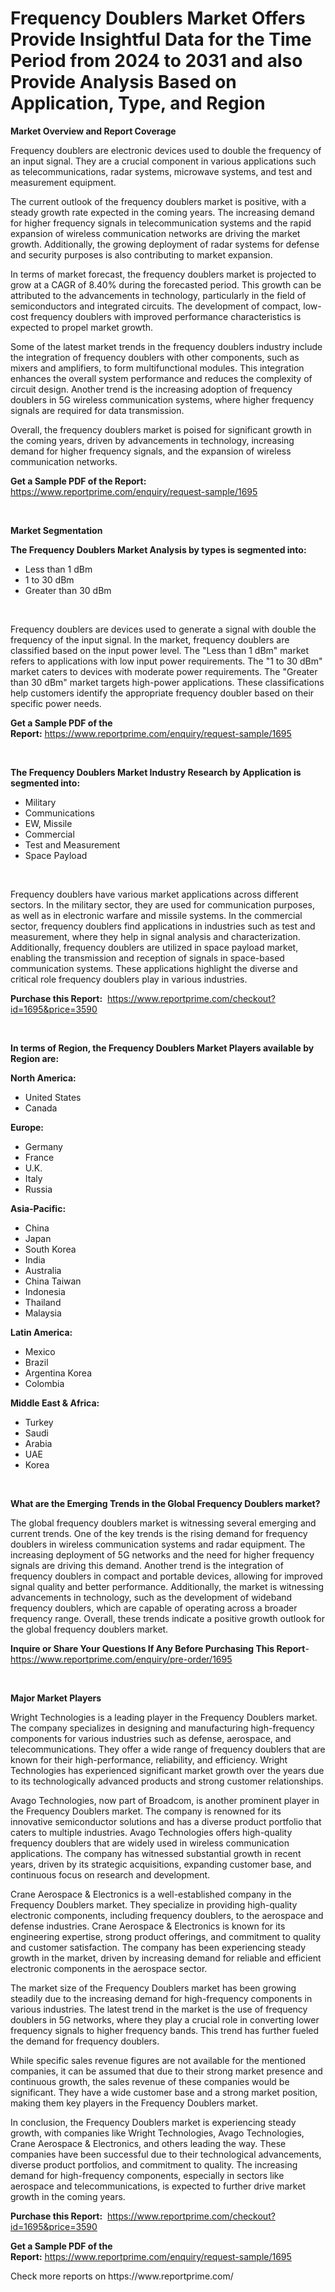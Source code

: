 <p><h1>Frequency Doublers Market Offers Provide Insightful Data for the Time Period from 2024 to 2031 and also Provide Analysis Based on Application, Type, and Region</h1></p><p><strong>Market Overview and Report Coverage</strong></p>
<p><p>Frequency doublers are electronic devices used to double the frequency of an input signal. They are a crucial component in various applications such as telecommunications, radar systems, microwave systems, and test and measurement equipment.</p><p>The current outlook of the frequency doublers market is positive, with a steady growth rate expected in the coming years. The increasing demand for higher frequency signals in telecommunication systems and the rapid expansion of wireless communication networks are driving the market growth. Additionally, the growing deployment of radar systems for defense and security purposes is also contributing to market expansion.</p><p>In terms of market forecast, the frequency doublers market is projected to grow at a CAGR of 8.40% during the forecasted period. This growth can be attributed to the advancements in technology, particularly in the field of semiconductors and integrated circuits. The development of compact, low-cost frequency doublers with improved performance characteristics is expected to propel market growth.</p><p>Some of the latest market trends in the frequency doublers industry include the integration of frequency doublers with other components, such as mixers and amplifiers, to form multifunctional modules. This integration enhances the overall system performance and reduces the complexity of circuit design. Another trend is the increasing adoption of frequency doublers in 5G wireless communication systems, where higher frequency signals are required for data transmission.</p><p>Overall, the frequency doublers market is poised for significant growth in the coming years, driven by advancements in technology, increasing demand for higher frequency signals, and the expansion of wireless communication networks.</p></p>
<p><strong>Get a Sample PDF of the Report:</strong> <a href="https://www.reportprime.com/enquiry/request-sample/1695">https://www.reportprime.com/enquiry/request-sample/1695</a></p>
<p>&nbsp;</p>
<p><strong>Market Segmentation</strong></p>
<p><strong>The Frequency Doublers Market Analysis by types is segmented into:</strong></p>
<p><ul><li>Less than 1 dBm</li><li>1 to 30 dBm</li><li>Greater than 30 dBm</li></ul></p>
<p>&nbsp;</p>
<p><p>Frequency doublers are devices used to generate a signal with double the frequency of the input signal. In the market, frequency doublers are classified based on the input power level. The "Less than 1 dBm" market refers to applications with low input power requirements. The "1 to 30 dBm" market caters to devices with moderate power requirements. The "Greater than 30 dBm" market targets high-power applications. These classifications help customers identify the appropriate frequency doubler based on their specific power needs.</p></p>
<p><strong>Get a Sample PDF of the Report:</strong>&nbsp;<a href="https://www.reportprime.com/enquiry/request-sample/1695">https://www.reportprime.com/enquiry/request-sample/1695</a></p>
<p>&nbsp;</p>
<p><strong>The Frequency Doublers Market Industry Research by Application is segmented into:</strong></p>
<p><ul><li>Military</li><li>Communications</li><li>EW, Missile</li><li>Commercial</li><li>Test and Measurement</li><li>Space Payload</li></ul></p>
<p>&nbsp;</p>
<p><p>Frequency doublers have various market applications across different sectors. In the military sector, they are used for communication purposes, as well as in electronic warfare and missile systems. In the commercial sector, frequency doublers find applications in industries such as test and measurement, where they help in signal analysis and characterization. Additionally, frequency doublers are utilized in space payload market, enabling the transmission and reception of signals in space-based communication systems. These applications highlight the diverse and critical role frequency doublers play in various industries.</p></p>
<p><strong>Purchase this Report:</strong>&nbsp; <a href="https://www.reportprime.com/checkout?id=1695&price=3590">https://www.reportprime.com/checkout?id=1695&price=3590</a></p>
<p>&nbsp;</p>
<p><strong>In terms of Region, the Frequency Doublers Market Players available by Region are:</strong></p>
<p>
    <p> <strong> North America: </strong>
        <ul>
            <li>United States</li>
            <li>Canada</li>
        </ul>
        </p> 
    <p> <strong> Europe: </strong>
        <ul>
            <li>Germany</li>
            <li>France</li>
            <li>U.K.</li>
            <li>Italy</li>
            <li>Russia</li>
        </ul>
        </p> 
    <p> <strong> Asia-Pacific: </strong>
        <ul>
            <li>China</li>
            <li>Japan</li>
            <li>South Korea</li>
            <li>India</li>
            <li>Australia</li>
            <li>China Taiwan</li>
            <li>Indonesia</li>
            <li>Thailand</li>
            <li>Malaysia</li>
        </ul>
        </p> 
    <p> <strong> Latin America: </strong>
        <ul>
            <li>Mexico</li>
            <li>Brazil</li>
            <li>Argentina Korea</li>
            <li>Colombia</li>
        </ul>
        </p> 
    <p> <strong> Middle East & Africa: </strong>
        <ul>
            <li>Turkey</li>
            <li>Saudi</li>
            <li>Arabia</li>
            <li>UAE</li>
            <li>Korea</li>
        </ul>
    </p>
    </p>
<p>&nbsp;</p>
<p><strong>What are the Emerging Trends in the Global Frequency Doublers market?</strong></p>
<p><p>The global frequency doublers market is witnessing several emerging and current trends. One of the key trends is the rising demand for frequency doublers in wireless communication systems and radar equipment. The increasing deployment of 5G networks and the need for higher frequency signals are driving this demand. Another trend is the integration of frequency doublers in compact and portable devices, allowing for improved signal quality and better performance. Additionally, the market is witnessing advancements in technology, such as the development of wideband frequency doublers, which are capable of operating across a broader frequency range. Overall, these trends indicate a positive growth outlook for the global frequency doublers market.</p></p>
<p><strong>Inquire or Share Your Questions If Any Before Purchasing This Report</strong>- <a href="https://www.reportprime.com/enquiry/pre-order/1695">https://www.reportprime.com/enquiry/pre-order/1695</a></p>
<p>&nbsp;</p>
<p><strong>Major Market Players</strong></p>
<p><p>Wright Technologies is a leading player in the Frequency Doublers market. The company specializes in designing and manufacturing high-frequency components for various industries such as defense, aerospace, and telecommunications. They offer a wide range of frequency doublers that are known for their high-performance, reliability, and efficiency. Wright Technologies has experienced significant market growth over the years due to its technologically advanced products and strong customer relationships.</p><p>Avago Technologies, now part of Broadcom, is another prominent player in the Frequency Doublers market. The company is renowned for its innovative semiconductor solutions and has a diverse product portfolio that caters to multiple industries. Avago Technologies offers high-quality frequency doublers that are widely used in wireless communication applications. The company has witnessed substantial growth in recent years, driven by its strategic acquisitions, expanding customer base, and continuous focus on research and development.</p><p>Crane Aerospace & Electronics is a well-established company in the Frequency Doublers market. They specialize in providing high-quality electronic components, including frequency doublers, to the aerospace and defense industries. Crane Aerospace & Electronics is known for its engineering expertise, strong product offerings, and commitment to quality and customer satisfaction. The company has been experiencing steady growth in the market, driven by increasing demand for reliable and efficient electronic components in the aerospace sector.</p><p>The market size of the Frequency Doublers market has been growing steadily due to the increasing demand for high-frequency components in various industries. The latest trend in the market is the use of frequency doublers in 5G networks, where they play a crucial role in converting lower frequency signals to higher frequency bands. This trend has further fueled the demand for frequency doublers.</p><p>While specific sales revenue figures are not available for the mentioned companies, it can be assumed that due to their strong market presence and continuous growth, the sales revenue of these companies would be significant. They have a wide customer base and a strong market position, making them key players in the Frequency Doublers market.</p><p>In conclusion, the Frequency Doublers market is experiencing steady growth, with companies like Wright Technologies, Avago Technologies, Crane Aerospace & Electronics, and others leading the way. These companies have been successful due to their technological advancements, diverse product portfolios, and commitment to quality. The increasing demand for high-frequency components, especially in sectors like aerospace and telecommunications, is expected to further drive market growth in the coming years.</p></p>
<p><strong>Purchase this Report:</strong>&nbsp;&nbsp;<a href="https://www.reportprime.com/checkout?id=1695&price=3590">https://www.reportprime.com/checkout?id=1695&price=3590</a></p>
<p></p>
<p><strong>Get a Sample PDF of the Report:</strong>&nbsp;<a href="https://www.reportprime.com/enquiry/request-sample/1695">https://www.reportprime.com/enquiry/request-sample/1695</a></p>
<p>Check more reports on https://www.reportprime.com/</p>